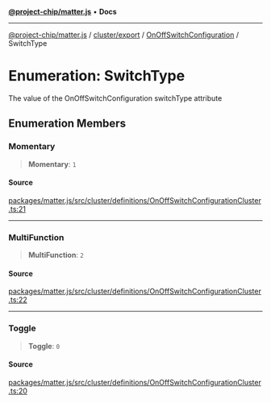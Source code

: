 [**@project-chip/matter.js**](../../../../../README.md) • **Docs**

***

[@project-chip/matter.js](../../../../../modules.md) / [cluster/export](../../../README.md) / [OnOffSwitchConfiguration](../README.md) / SwitchType

# Enumeration: SwitchType

The value of the OnOffSwitchConfiguration switchType attribute

## Enumeration Members

### Momentary

> **Momentary**: `1`

#### Source

[packages/matter.js/src/cluster/definitions/OnOffSwitchConfigurationCluster.ts:21](https://github.com/project-chip/matter.js/blob/7a8cbb56b87d4ccf34bec5a9a95ab40a1711324f/packages/matter.js/src/cluster/definitions/OnOffSwitchConfigurationCluster.ts#L21)

***

### MultiFunction

> **MultiFunction**: `2`

#### Source

[packages/matter.js/src/cluster/definitions/OnOffSwitchConfigurationCluster.ts:22](https://github.com/project-chip/matter.js/blob/7a8cbb56b87d4ccf34bec5a9a95ab40a1711324f/packages/matter.js/src/cluster/definitions/OnOffSwitchConfigurationCluster.ts#L22)

***

### Toggle

> **Toggle**: `0`

#### Source

[packages/matter.js/src/cluster/definitions/OnOffSwitchConfigurationCluster.ts:20](https://github.com/project-chip/matter.js/blob/7a8cbb56b87d4ccf34bec5a9a95ab40a1711324f/packages/matter.js/src/cluster/definitions/OnOffSwitchConfigurationCluster.ts#L20)

